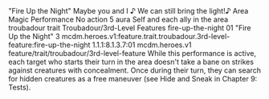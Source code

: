 <ability>
  <name>&quot;Fire Up the Night&quot;</name>
  <flavor>Maybe you and I ♪ We can still bring the light!♪</flavor>
  <keywords>
    <keyword>Area</keyword>
    <keyword>Magic</keyword>
    <keyword>Performance</keyword>
  </keywords>
  <type>No action</type>
  <distance>5 aura</distance>
  <target>Self and each ally in the area</target>
  <metadata>
    <class>troubadour</class>
    <feature_type>trait</feature_type>
    <file_dpath>Troubadour/3rd-Level Features</file_dpath>
    <item_id>fire-up-the-night</item_id>
    <item_index>01</item_index>
    <item_name>&quot;Fire Up the Night&quot;</item_name>
    <level>3</level>
    <scc>mcdm.heroes.v1:feature.trait.troubadour.3rd-level-feature:fire-up-the-night</scc>
    <scdc>1.1.1:8.1.3.7:01</scdc>
    <source>mcdm.heroes.v1</source>
    <type>feature/trait/troubadour/3rd-level-feature</type>
  </metadata>
  <effects>
    <effect type="mundane">While this performance is active, each target who starts their turn in the area doesn&apos;t take a bane on strikes against creatures with concealment. Once during their turn, they can search for hidden creatures as a free maneuver (see Hide and Sneak in Chapter 9: Tests).</effect>
  </effects>
</ability>
